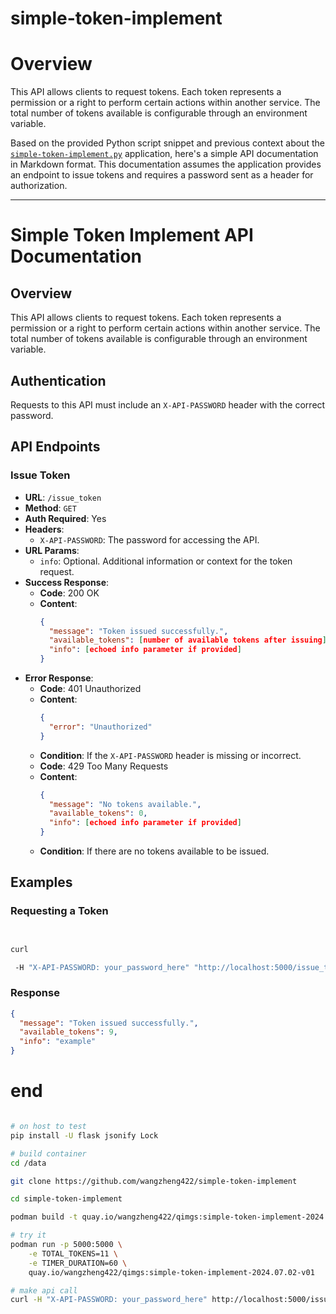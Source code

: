 # simple-token-implement

# Overview
This API allows clients to request tokens. Each token represents a permission or a right to perform certain actions within another service. The total number of tokens available is configurable through an environment variable.

Based on the provided Python script snippet and previous context about the [`simple-token-implement.py`](command:_github.copilot.openRelativePath?%5B%7B%22scheme%22%3A%22file%22%2C%22authority%22%3A%22%22%2C%22path%22%3A%22%2Fhome%2Fwzh%2Fdev%2Fsimple-token-implement%2Fsimple-token-implement.py%22%2C%22query%22%3A%22%22%2C%22fragment%22%3A%22%22%7D%5D "/home/wzh/dev/simple-token-implement/simple-token-implement.py") application, here's a simple API documentation in Markdown format. This documentation assumes the application provides an endpoint to issue tokens and requires a password sent as a header for authorization.

---

# Simple Token Implement API Documentation

## Overview

This API allows clients to request tokens. Each token represents a permission or a right to perform certain actions within another service. The total number of tokens available is configurable through an environment variable.

## Authentication

Requests to this API must include an `X-API-PASSWORD` header with the correct password.

## API Endpoints

### Issue Token

- **URL**: `/issue_token`
- **Method**: `GET`
- **Auth Required**: Yes
- **Headers**:
  - `X-API-PASSWORD`: The password for accessing the API.
- **URL Params**: 
  - `info`: Optional. Additional information or context for the token request.
- **Success Response**:
  - **Code**: 200 OK
  - **Content**: 
    ```json
    {
      "message": "Token issued successfully.",
      "available_tokens": [number of available tokens after issuing],
      "info": [echoed info parameter if provided]
    }
    ```
- **Error Response**:
  - **Code**: 401 Unauthorized
  - **Content**:
    ```json
    {
      "error": "Unauthorized"
    }
    ```
  - **Condition**: If the `X-API-PASSWORD` header is missing or incorrect.
  - **Code**: 429 Too Many Requests
  - **Content**:
    ```json
    {
      "message": "No tokens available.",
      "available_tokens": 0,
      "info": [echoed info parameter if provided]
    }
    ```
  - **Condition**: If there are no tokens available to be issued.

## Examples

### Requesting a Token

```bash


curl

 -H "X-API-PASSWORD: your_password_here" "http://localhost:5000/issue_token?info=example"
```

### Response

```json
{
  "message": "Token issued successfully.",
  "available_tokens": 9,
  "info": "example"
}
```


# end

```bash

# on host to test
pip install -U flask jsonify Lock 

# build container
cd /data

git clone https://github.com/wangzheng422/simple-token-implement

cd simple-token-implement

podman build -t quay.io/wangzheng422/qimgs:simple-token-implement-2024.07.02-v01 -f py311.dockerfile ./

# try it
podman run -p 5000:5000 \
    -e TOTAL_TOKENS=11 \
    -e TIMER_DURATION=60 \
    quay.io/wangzheng422/qimgs:simple-token-implement-2024.07.02-v01

# make api call
curl -H "X-API-PASSWORD: your_password_here" http://localhost:5000/issue_token

```